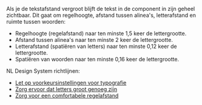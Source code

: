 <!-- @license CC0-1.0 -->

Als je de tekstafstand vergroot blijft de tekst in de component in zijn geheel zichtbaar. Dit gaat om regelhoogte, afstand tussen alinea's, letterafstand en ruimte tussen woorden:

- Regelhoogte (regelafstand) naar ten minste 1,5 keer de lettergrootte.
- Afstand tussen alinea's naar ten minste 2 keer de lettergrootte.
- Letterafstand (spatiëren van letters) naar ten minste 0,12 keer de lettergrootte.
- Spatiëren van woorden naar ten minste 0,16 keer de lettergrootte.

NL Design System richtlijnen:

- [Let op voorkeursinstellingen voor typografie](/richtlijnen/stijl/typografie/voorkeur)
- [Zorg ervoor dat letters groot genoeg zijn](/richtlijnen/stijl/typografie/lettergrootte)
- [Zorg voor een comfortabele regelafstand](/richtlijnen/stijl/typografie/regelafstand/)
